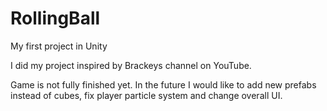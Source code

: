 # RollingBall
My first project in Unity 

I did my project inspired by Brackeys channel on YouTube. 

Game is not fully finished yet. In the future I would like to add new prefabs instead of cubes, fix player particle system and change overall UI.
